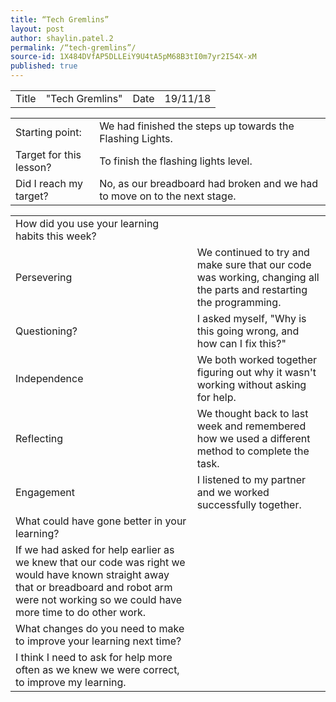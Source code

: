 ```yaml
---
title: “Tech Gremlins”
layout: post
author: shaylin.patel.2
permalink: /“tech-gremlins”/
source-id: 1X484DVfAP5DLLEiY9U4tA5pM68B3tI0m7yr2I54X-xM
published: true
---
```

<table>
  <tr>
    <td>Title</td>
    <td> "Tech Gremlins"</td>
    <td>Date</td>
    <td>19/11/18</td>
  </tr>
</table>


<table>
  <tr>
    <td>Starting point:</td>
    <td>We had finished the steps up towards the Flashing Lights.</td>
  </tr>
  <tr>
    <td>Target for this lesson?</td>
    <td>To finish the flashing lights level.</td>
  </tr>
  <tr>
    <td>Did I reach my target? </td>
    <td>No, as our breadboard had broken and we had to move on to the next stage.</td>
  </tr>
</table>


<table>
  <tr>
    <td>How did you use your learning habits this week?</td>
    <td></td>
  </tr>
  <tr>
    <td>Persevering</td>
    <td>We continued to try and make sure that our code was working, changing all the parts and restarting the programming.</td>
  </tr>
  <tr>
    <td>Questioning?</td>
    <td>I asked myself, "Why is this going wrong, and how can I fix this?"</td>
  </tr>
  <tr>
    <td>Independence</td>
    <td>We both worked together figuring out why it wasn't working without asking for help.</td>
  </tr>
  <tr>
    <td>Reflecting</td>
    <td>We thought back to last week and remembered how we used a different method to complete the task.</td>
  </tr>
  <tr>
    <td>Engagement</td>
    <td>I listened to my partner and we worked successfully together.</td>
  </tr>
  <tr>
    <td>What could have gone better in your learning?</td>
    <td></td>
  </tr>
  <tr>
    <td>If we had asked for help earlier as we knew that our code was right we would have known straight away that or breadboard and robot arm were not working so we could have more time to do other work.</td>
    <td></td>
  </tr>
  <tr>
    <td>What changes do you need to make to improve your learning next time?</td>
    <td></td>
  </tr>
  <tr>
    <td>I think I need to ask for help more often as we knew we were correct, to improve my learning.</td>
    <td></td>
  </tr>
</table>


